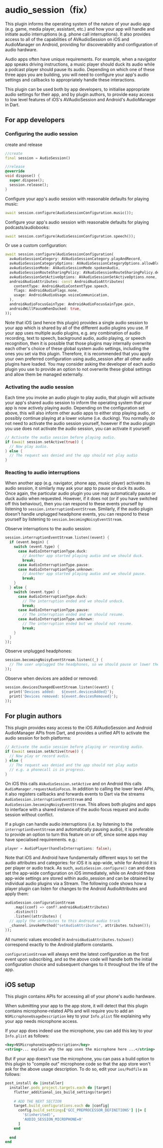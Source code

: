 # audio_session（fix）

This plugin informs the operating system of the nature of your audio app (e.g. game, media player, assistant, etc.) and how your app will handle and initiate audio interruptions (e.g. phone call interruptions). It also provides access to all of the capabilities of AVAudioSession on iOS and AudioManager on Android, providing for discoverability and configuration of audio hardware.

Audio apps often have unique requirements. For example, when a navigator app speaks driving instructions, a music player should duck its audio while a podcast player should pause its audio. Depending on which one of these three apps you are building, you will need to configure your app's audio settings and callbacks to appropriately handle these interactions.

This plugin can be used both by app developers, to initialise appropriate audio settings for their app, and by plugin authors, to provide easy access to low level features of iOS's AVAudioSession and Android's AudioManager in Dart.

## For app developers

### Configuring the audio session
create and release
```dart
//create
final session = AudioSession()

//release
@override
void dispose() {
  super.dispose();
  session.release();
}
```

Configure your app's audio session with reasonable defaults for playing music:

```dart
await session.configure(AudioSessionConfiguration.music());
```

Configure your app's audio session with reasonable defaults for playing podcasts/audiobooks:

```dart
await session.configure(AudioSessionConfiguration.speech());
```

Or use a custom configuration:

```dart
await session.configure(AudioSessionConfiguration(
  avAudioSessionCategory: AVAudioSessionCategory.playAndRecord,
  avAudioSessionCategoryOptions: AVAudioSessionCategoryOptions.allowBluetooth,
  avAudioSessionMode: AVAudioSessionMode.spokenAudio,
  avAudioSessionRouteSharingPolicy: AVAudioSessionRouteSharingPolicy.defaultPolicy,
  avAudioSessionSetActiveOptions: AVAudioSessionSetActiveOptions.none,
  androidAudioAttributes: const AndroidAudioAttributes(
    contentType: AndroidAudioContentType.speech,
    flags: AndroidAudioFlags.none,
    usage: AndroidAudioUsage.voiceCommunication,
  ),
  androidAudioFocusGainType: AndroidAudioFocusGainType.gain,
  androidWillPauseWhenDucked: true,
));
```

Note that iOS (and hence this plugin) provides a single audio session to your app which is shared by all of the different audio plugins you use. If your app uses multiple audio plugins, e.g. any combination of audio recording, text to speech, background audio, audio playing, or speech recognition, then it is possible that those plugins may internally overwrite each other's choice of these global system audio settings, including the ones you set via this plugin. Therefore, it is recommended that you apply your own preferred configuration using audio_session after all other audio plugins have loaded. You may consider asking the developer of each audio plugin you use to provide an option to not overwrite these global settings and allow them be managed externally.

### Activating the audio session

Each time you invoke an audio plugin to play audio, that plugin will activate your app's shared audio session to inform the operating system that your app is now actively playing audio. Depending on the configuration set above, this will also inform other audio apps to either stop playing audio, or possibly continue playing at a lower volume (i.e. ducking). You normally do not need to activate the audio session yourself, however if the audio plugin you use does not activate the audio session, you can activate it yourself:

```dart
// Activate the audio session before playing audio.
if (await session.setActive(true)) {
  // Now play audio.
} else {
  // The request was denied and the app should not play audio
}
```

### Reacting to audio interruptions

When another app (e.g. navigator, phone app, music player) activates its audio session, it similarly may ask your app to pause or duck its audio. Once again, the particular audio plugin you use may automatically pause or duck audio when requested. However, if it does not (or if you have switched off this behaviour), then you can respond to these events yourself by listening to `session.interruptionEventStream`. Similarly, if the audio plugin doesn't handle unplugged headphone events, you can respond to these yourself by listening to `session.becomingNoisyEventStream`.

Observe interruptions to the audio session:

```dart
session.interruptionEventStream.listen((event) {
  if (event.begin) {
    switch (event.type) {
      case AudioInterruptionType.duck:
        // Another app started playing audio and we should duck.
        break;
      case AudioInterruptionType.pause:
      case AudioInterruptionType.unknown:
        // Another app started playing audio and we should pause.
        break;
    }
  } else {
    switch (event.type) {
      case AudioInterruptionType.duck:
        // The interruption ended and we should unduck.
        break;
      case AudioInterruptionType.pause:
        // The interruption ended and we should resume.
      case AudioInterruptionType.unknown:
        // The interruption ended but we should not resume.
        break;
    }
  }
});
```

Observe unplugged headphones:

```dart
session.becomingNoisyEventStream.listen((_) {
  // The user unplugged the headphones, so we should pause or lower the volume.
});
```

Observe when devices are added or removed:

```dart
session.devicesChangedEventStream.listen((event) {
  print('Devices added:   ${event.devicesAdded}');
  print('Devices removed: ${event.devicesRemoved}');
});
```

## For plugin authors

This plugin provides easy access to the iOS AVAudioSession and Android AudioManager APIs from Dart, and provides a unified API to activate the audio session for both platforms:

```dart
// Activate the audio session before playing or recording audio.
if (await session.setActive(true)) {
  // Now play or record audio.
} else {
  // The request was denied and the app should not play audio
  // e.g. a phonecall is in progress.
}
```

On iOS this calls `AVAudioSession.setActive` and on Android this calls `AudioManager.requestAudioFocus`. In addition to calling the lower level APIs, it also registers callbacks and forwards events to Dart via the streams `AudioSession.interruptionEventStream` and `AudioSession.becomingNoisyEventStream`. This allows both plugins and apps to interface with a shared instance of the audio focus request and audio session without conflict.

If a plugin can handle audio interruptions (i.e. by listening to the `interruptionEventStream` and automatically pausing audio), it is preferable to provide an option to turn this feature on or off, since some apps may have specialised requirements. e.g.:

```dart
player = AudioPlayer(handleInterruptions: false);
```

Note that iOS and Android have fundamentally different ways to set the audio attributes and categories: for iOS it is app-wide, while for Android it is per player or audio track. As such, `audioSession.configure()` can and does set the app-wide configuration on iOS immediately, while on Android these app-wide settings are stored within audio_session and can be obtained by individual audio plugins via a Stream. The following code shows how a player plugin can listen for changes to the Android AudioAttributes and apply them:

```dart
audioSession.configurationStream
    .map((conf) => conf?.androidAudioAttributes)
    .distinct()
    .listen((attributes) {
  // apply the attributes to this Android audio track
  _channel.invokeMethod("setAudioAttributes", attributes.toJson());
});
```

All numeric values encoded in `AndroidAudioAttributes.toJson()` correspond exactly to the Android platform constants.

`configurationStream` will always emit the latest configuration as the first event upon subscribing, and so the above code will handle both the initial configuration choice and subsequent changes to it throughout the life of the app.

## iOS setup

This plugin contains APIs for accessing all of your phone's audio hardware.

When submitting your app to the app store, it will detect that this plugin contains microphone-related APIs and will require you to add an `NSMicrophoneUsageDescription` key to your `Info.plist` file explaining why your app needs microphone access.

If your app does indeed use the microphone, you can add this key to your `Info.plist` as follows:

```xml
<key>NSMicrophoneUsageDescription</key>
<string>... explain why the app uses the microphone here ...</string>
```

But if your app doesn't use the microphone, you can pass a build option to this plugin to "compile out" microphone code so that the app store won't ask for the above usage description. To do so, edit your `ios/Podfile` as follows:

```ruby
post_install do |installer|
  installer.pods_project.targets.each do |target|
    flutter_additional_ios_build_settings(target)
    
    # ADD THE NEXT SECTION
    target.build_configurations.each do |config|
      config.build_settings['GCC_PREPROCESSOR_DEFINITIONS'] ||= [
        '$(inherited)',
        'AUDIO_SESSION_MICROPHONE=0'
      ]
    end
    
  end
end
```
